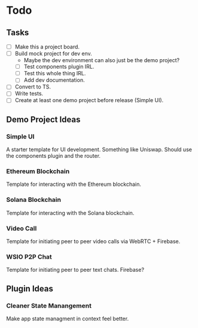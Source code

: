 # Todo

## Tasks 
- [ ] Make this a project board.
- [ ] Build mock project for dev env.
     - Maybe the dev environment can also just be the demo project? 
    - [ ] Test components plugin IRL.
    - [ ] Test this whole thing IRL.
    - [ ] Add dev documentation.
- [ ] Convert to TS.
- [ ] Write tests.
- [ ] Create at least one demo project before release (Simple UI).

## Demo Project Ideas
### Simple UI
A starter template for UI development. Something like Uniswap. Should use the components plugin and the router.

### Ethereum Blockchain
Template for interacting with the Ethereum blockchain.

### Solana Blockchain
Template for interacting with the Solana blockchain.

### Video Call
Template for initiating peer to peer video calls via WebRTC + Firebase. 

### WSIO P2P Chat
Template for initiating peer to peer text chats. Firebase? 

## Plugin Ideas

### Cleaner State Manangement
Make app state managment in context feel better.
